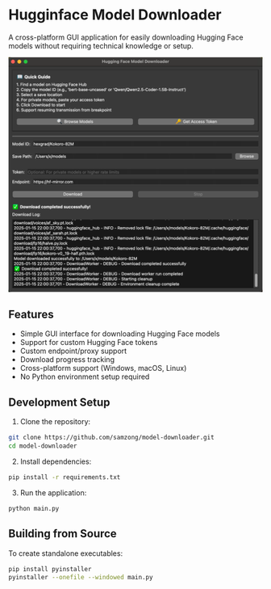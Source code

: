 # Hugginface Model Downloader

A cross-platform GUI application for easily downloading Hugging Face models without requiring technical knowledge or setup.

![screenshot](https://github.com/samzong/hf-model-downloader/raw/main/screenshot.png)

## Features

- Simple GUI interface for downloading Hugging Face models
- Support for custom Hugging Face tokens
- Custom endpoint/proxy support
- Download progress tracking
- Cross-platform support (Windows, macOS, Linux)
- No Python environment setup required

## Development Setup

1. Clone the repository:
```bash
git clone https://github.com/samzong/model-downloader.git
cd model-downloader
```

2. Install dependencies:
```bash
pip install -r requirements.txt
```

3. Run the application:
```bash
python main.py
```

## Building from Source

To create standalone executables:

```bash
pip install pyinstaller
pyinstaller --onefile --windowed main.py
```
